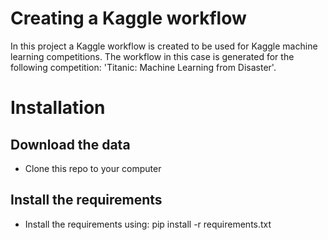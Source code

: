 # Creating a Kaggle workflow

In this project a Kaggle workflow is created to be used for Kaggle machine learning competitions. The workflow in this case is generated for the following competition: 'Titanic: Machine Learning from Disaster'.

# Installation
## Download the data
- Clone this repo to your computer

## Install the requirements
- Install the requirements using: pip install -r requirements.txt